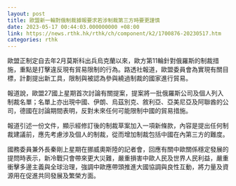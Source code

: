 ```yaml
---
layout: post
title: 歐盟新一輪對俄制裁據報要求若涉制裁第三方時要更謹慎
date: 2023-05-17 00:44:03.000000000 +08:00
link: https://news.rthk.hk/rthk/ch/component/k2/1700876-20230517.htm
categories: rthk
---
```


歐盟正制定自去年2月莫斯科出兵烏克蘭以來，歐方第11輪針對俄羅斯的制裁措施，重點是打擊違反現有貿易限制的行為。路透社報道，歐盟委員會為實現有關目標，計劃提出新工具，限制與被認為參與繞過制裁的國家進行貿易。

報道說，歐盟27國上星期首次討論有關提案，提案將一批俄羅斯公司及個人列入制裁名單；名單上亦出現中國、伊朗、烏茲別克、敘利亞、亞美尼亞及阿聯酋的公司，德國在討論期間表明，反對未來任何可能限制中國的貿易措施。

報道引述一份文件，顯示經修訂後的制裁草案加入一項新條款，內容是提出任何制裁建議前，應先考慮涉及個人的制裁，從而增加制裁包括中國在內第三方的難度。

國務委員兼外長秦剛上星期在挪威奧斯陸的記者會，回應有關中歐關係穩定發展的提問時表示，新冷戰只會帶來更大災難，嚴重損害中歐人民及世界人民利益，嚴重衝擊多邊主義與全球治理，強調中歐應帶頭推進大國協調與良性互動，將力量及資源用在促進共同發展及繁榮方面。
